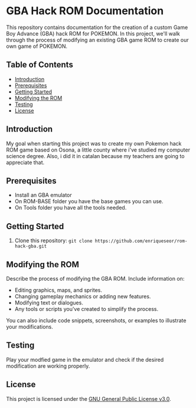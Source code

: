 # GBA Hack ROM Documentation

This repository contains documentation for the creation of a custom Game Boy Advance (GBA) hack ROM for POKEMON. In this project, we'll walk through the process of modifying an existing GBA game ROM to create our own game of POKEMON.

## Table of Contents

- [Introduction](#introduction)
- [Prerequisites](#prerequisites)
- [Getting Started](#getting-started)
- [Modifying the ROM](#modifying-the-rom)
- [Testing](#testing)
- [License](#license)

## Introduction

My goal when starting this project was to create my own Pokemon hack ROM game based on Osona, 
a little county where i've studied my computer science degree. Also, i did it in catalan because
my teachers are going to appreciate that.

## Prerequisites

- Install an GBA emulator
- On ROM-BASE folder you have the base games you can use.
- On Tools folder you have all the tools needed.

## Getting Started

1. Clone this repository: `git clone https://github.com/enriqueseor/rom-hack-gba.git`

## Modifying the ROM

Describe the process of modifying the GBA ROM. Include information on:

- Editing graphics, maps, and sprites.
- Changing gameplay mechanics or adding new features.
- Modifying text or dialogues.
- Any tools or scripts you've created to simplify the process.

You can also include code snippets, screenshots, or examples to illustrate your modifications.

## Testing

Play your modfied game in the emulator and check if the desired modification are working properly.

## License

This project is licensed under the [GNU General Public License v3.0](LICENSE).
